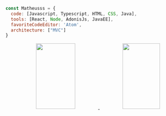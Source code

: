 ```javascript
const Matheusss = {
  code: [Javascript, Typescript, HTML, CSS, Java],
  tools: [React, Node, AdonisJs, JavaEE],
  favoriteCodeEditor: 'Atom',
  architecture: ["MVC"]
}
```

<div align="center">
  <a href="https://github.com/UR4N0-235">
    
  <img height="180em" width="46%" src="https://github-readme-stats.vercel.app/api?username=UR4N0-235&show_icons=true&theme=highcontrast&include_all_commits=true&count_private=true"/>
    
  <img height="180em" width="45%" src="https://github-readme-stats.vercel.app/api/top-langs/?username=UR4N0-235&layout=compact&langs_count=7&theme=highcontrast"/>
    
  </a>
</div>
